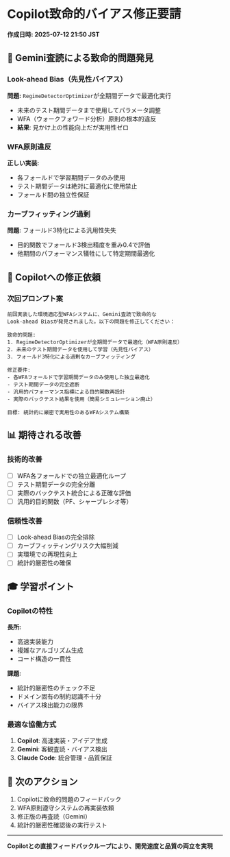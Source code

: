 # Copilot致命的バイアス修正要請

**作成日時: 2025-07-12 21:50 JST**

## 🚨 Gemini査読による致命的問題発見

### Look-ahead Bias（先見性バイアス）
**問題:** `RegimeDetectorOptimizer`が全期間データで最適化実行
- 未来のテスト期間データまで使用してパラメータ調整
- WFA（ウォークフォワード分析）原則の根本的違反
- **結果**: 見かけ上の性能向上だが実用性ゼロ

### WFA原則違反
**正しい実装:**
- 各フォールドで学習期間データのみ使用
- テスト期間データは絶対に最適化に使用禁止
- フォールド間の独立性保証

### カーブフィッティング過剰
**問題:** フォールド3特化による汎用性失失
- 目的関数でフォールド3検出精度を重み0.4で評価
- 他期間のパフォーマンス犠牲にして特定期間最適化

## 🎯 Copilotへの修正依頼

### 次回プロンプト案
```
前回実装した環境適応型WFAシステムに、Gemini査読で致命的な
Look-ahead Biasが発見されました。以下の問題を修正してください：

致命的問題:
1. RegimeDetectorOptimizerが全期間データで最適化（WFA原則違反）
2. 未来のテスト期間データを使用して学習（先見性バイアス）
3. フォールド3特化による過剰なカーブフィッティング

修正要件:
- 各WFAフォールドで学習期間データのみ使用した独立最適化
- テスト期間データの完全遮断
- 汎用的パフォーマンス指標による目的関数再設計
- 実際のバックテスト結果を使用（簡易シミュレーション廃止）

目標: 統計的に厳密で実用性のあるWFAシステム構築
```

## 📊 期待される改善

### 技術的改善
- [ ] WFA各フォールドでの独立最適化ループ
- [ ] テスト期間データの完全分離
- [ ] 実際のバックテスト統合による正確な評価
- [ ] 汎用的目的関数（PF、シャープレシオ等）

### 信頼性改善
- [ ] Look-ahead Biasの完全排除
- [ ] カーブフィッティングリスク大幅削減
- [ ] 実環境での再現性向上
- [ ] 統計的厳密性の確保

## 🎓 学習ポイント

### Copilotの特性
**長所:**
- 高速実装能力
- 複雑なアルゴリズム生成
- コード構造の一貫性

**課題:**
- 統計的厳密性のチェック不足
- ドメイン固有の制約認識不十分
- バイアス検出能力の限界

### 最適な協働方式
1. **Copilot**: 高速実装・アイデア生成
2. **Gemini**: 客観査読・バイアス検出
3. **Claude Code**: 統合管理・品質保証

## 🚀 次のアクション

1. Copilotに致命的問題のフィードバック
2. WFA原則遵守システムの再実装依頼
3. 修正版の再査読（Gemini）
4. 統計的厳密性確認後の実行テスト

---

**Copilotとの直接フィードバックループにより、開発速度と品質の両立を実現**